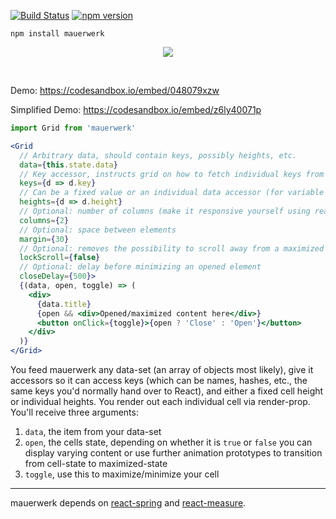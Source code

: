 [![Build Status](https://travis-ci.org/drcmda/mauerwerk.svg?branch=master)](https://travis-ci.org/drcmda/mauerwerk) [![npm version](https://badge.fury.io/js/mauerwerk.svg)](https://badge.fury.io/js/mauerwerk)

    npm install mauerwerk

<p align="middle">
  <img src="assets/grid.gif" />
</p>

&nbsp;
&nbsp;
&nbsp;

Demo: https://codesandbox.io/embed/048079xzw

Simplified Demo: https://codesandbox.io/embed/z6ly40071p

```jsx
import Grid from 'mauerwerk'

<Grid
  // Arbitrary data, should contain keys, possibly heights, etc.
  data={this.state.data}
  // Key accessor, instructs grid on how to fetch individual keys from the data set
  keys={d => d.key}
  // Can be a fixed value or an individual data accessor (for variable heights)
  heights={d => d.height}
  // Optional: number of columns (make it responsive yourself using react-measure/react-media)
  columns={2}
  // Optional: space between elements
  margin={30}
  // Optional: removes the possibility to scroll away from a maximized element
  lockScroll={false}
  // Optional: delay before minimizing an opened element
  closeDelay={500}>
  {(data, open, toggle) => (
    <div>
      {data.title}
      {open && <div>Opened/maximized content here</div>}
      <button onClick={toggle}>{open ? 'Close' : 'Open'}</button>
    </div>
  )}
</Grid>
```

You feed mauerwerk any data-set (an array of objects most likely), give it accessors so it can access keys (which can be names, hashes, etc., the same keys you'd normally hand over to React), and either a fixed cell height or individual heights. You render out each individual cell via render-prop. You'll receive three arguments:

1. `data`, the item from your data-set
2. `open`, the cells state, depending on whether it is `true` or `false` you can display varying content or use further animation prototypes to transition from cell-state to maximized-state
3. `toggle`, use this to maximize/minimize your cell

---

mauerwerk depends on [react-spring](https://github.com/drcmda/react-spring) and [react-measure](https://github.com/souporserious/react-measure).
